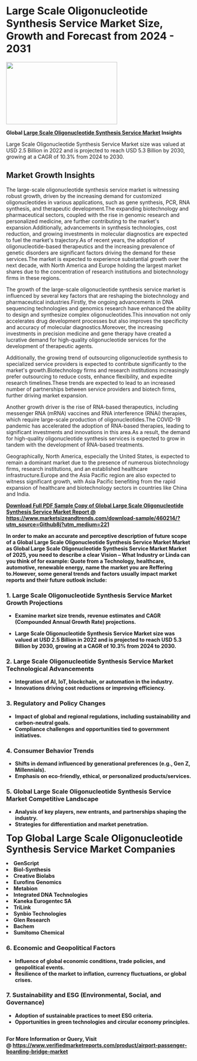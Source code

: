 <H1>Large Scale Oligonucleotide Synthesis Service Market Size, Growth and Forecast from 2024 - 2031</H1><img class="aligncenter size-medium wp-image-584254" src="https://thirdeyenews.in/wp-content/uploads/2024/09/Global-Market-Research-300x168.jpeg" alt="" width="300" height="168" /><p><strong>Global&nbsp;<a href="https://www.marketsizeandtrends.com/download-sample/460214/?utm_source=Github8j?utm_medium=221">Large Scale Oligonucleotide Synthesis Service Market</a> Insights</strong></p><p>Large Scale Oligonucleotide Synthesis Service Market size was valued at USD 2.5 Billion in 2022 and is projected to reach USD 5.3 Billion by 2030, growing at a CAGR of 10.3% from 2024 to 2030.</p><p><h2>Market Growth Insights</h2> <p>The large-scale oligonucleotide synthesis service market is witnessing robust growth, driven by the increasing demand for customized oligonucleotides in various applications, such as gene synthesis, PCR, RNA synthesis, and therapeutic development.The expanding biotechnology and pharmaceutical sectors, coupled with the rise in genomic research and personalized medicine, are further contributing to the market's expansion.Additionally, advancements in synthesis technologies, cost reduction, and growing investments in molecular diagnostics are expected to fuel the market's trajectory.As of recent years, the adoption of oligonucleotide-based therapeutics and the increasing prevalence of genetic disorders are significant factors driving the demand for these services.The market is expected to experience substantial growth over the next decade, with North America and Europe holding the largest market shares due to the concentration of research institutions and biotechnology firms in these regions.</p> <p><strong><a href="#"></a></strong></p> <p>The growth of the large-scale oligonucleotide synthesis service market is influenced by several key factors that are reshaping the biotechnology and pharmaceutical industries.Firstly, the ongoing advancements in DNA sequencing technologies and genomics research have enhanced the ability to design and synthesize complex oligonucleotides.This innovation not only accelerates drug development processes but also improves the specificity and accuracy of molecular diagnostics.Moreover, the increasing investments in precision medicine and gene therapy have created a lucrative demand for high-quality oligonucleotide services for the development of therapeutic agents.</p> <p>Additionally, the growing trend of outsourcing oligonucleotide synthesis to specialized service providers is expected to contribute significantly to the market's growth.Biotechnology firms and research institutions increasingly prefer outsourcing to reduce costs, enhance flexibility, and expedite research timelines.These trends are expected to lead to an increased number of partnerships between service providers and biotech firms, further driving market expansion.</p> <p>Another growth driver is the rise of RNA-based therapeutics, including messenger RNA (mRNA) vaccines and RNA interference (RNAi) therapies, which require large-scale production of oligonucleotides.The COVID-19 pandemic has accelerated the adoption of RNA-based therapies, leading to significant investments and innovations in this area.As a result, the demand for high-quality oligonucleotide synthesis services is expected to grow in tandem with the development of RNA-based treatments.</p> <p>Geographically, North America, especially the United States, is expected to remain a dominant market due to the presence of numerous biotechnology firms, research institutions, and an established healthcare infrastructure.Europe and the Asia Pacific region are also expected to witness significant growth, with Asia Pacific benefiting from the rapid expansion of healthcare and biotechnology sectors in countries like China and India.</p> <p><strong><a href="#"></p><p><span class=""><strong>Download Full PDF Sample Copy of Global Large Scale Oligonucleotide Synthesis Service Market Report</strong> @ <a href="https://www.marketsizeandtrends.com/download-sample/460214/?utm_source=Github8j?utm_medium=221" target="_blank">https://www.marketsizeandtrends.com/download-sample/460214/?utm_source=Github8j?utm_medium=221</a></span></p><p>In order to make an accurate and perceptive description of future scope of a Global&nbsp;Large Scale Oligonucleotide Synthesis Service Market Market as Global&nbsp;Large Scale Oligonucleotide Synthesis Service Market Market of 2025, you need to describe a clear Vision &ndash; What Industry or Linda can you think of for example: Quote from a Technology, healthcare, automotive, renewable energy, name the market you are Reffering to.However, some general trends and factors usually impact market reports and their future outlook include:</p><h3>1.&nbsp;<strong>Large Scale Oligonucleotide Synthesis Service Market Growth Projections</strong></h3><ul><li>Examine market size trends, revenue estimates and CAGR (Compounded Annual Growth Rate) projections.</li><li><p>Large Scale Oligonucleotide Synthesis Service Market size was valued at USD 2.5 Billion in 2022 and is projected to reach USD 5.3 Billion by 2030, growing at a CAGR of 10.3% from 2024 to 2030.</p></li></ul><h3>2.&nbsp;<strong>Large Scale Oligonucleotide Synthesis Service Market Technological Advancements</strong></h3><ul><li>Integration of AI, IoT, blockchain, or automation in the industry.</li><li>Innovations driving cost reductions or improving efficiency.</li></ul><h3>3.&nbsp;<strong>Regulatory and Policy Changes</strong></h3><ul><li>Impact of global and regional regulations, including sustainability and carbon-neutral goals.</li><li>Compliance challenges and opportunities tied to government initiatives.</li></ul><h3>4.&nbsp;<strong>Consumer Behavior Trends</strong></h3><ul><li>Shifts in demand influenced by generational preferences (e.g., Gen Z, Millennials).</li><li>Emphasis on eco-friendly, ethical, or personalized products/services.</li></ul><h3>5.&nbsp;<strong>Global Large Scale Oligonucleotide Synthesis Service Market Competitive Landscape</strong></h3><ul><li>Analysis of key players, new entrants, and partnerships shaping the industry.</li><li>Strategies for differentiation and market penetration.</li></ul><p data-pm-slice="1 1 []"><span style="color: inherit; font-family: inherit; font-size: 25px;">Top Global Large Scale Oligonucleotide Synthesis Service Market Companies</span></p><div class="" data-test-id=""><p><li>GenScript</li><li> Biol-Synthesis</li><li> Creative Biolabs</li><li> Eurofins Genomics</li><li> Metabion</li><li> Integrated DNA Technologies</li><li> Kaneka Eurogentec SA</li><li> TriLink</li><li> Synbio Technologies</li><li> Glen Research</li><li> Bachem</li><li> Sumitomo Chemical</li></p></div><h3>6.&nbsp;<strong>Economic and Geopolitical Factors</strong></h3><ul><li>Influence of global economic conditions, trade policies, and geopolitical events.</li><li>Resilience of the market to inflation, currency fluctuations, or global crises.</li></ul><h3>7.&nbsp;<strong>Sustainability and ESG (Environmental, Social, and Governance)</strong></h3><ul><li>Adoption of sustainable practices to meet ESG criteria.</li><li>Opportunities in green technologies and circular economy principles.</li></ul><h2><strong style="font-size: 14px;">For More Information or Query, Visit @&nbsp;</strong><a style="background-color: #ffffff; font-size: 14px;" href="https://www.marketsizeandtrends.com/report/large-scale-oligonucleotide-synthesis-service-market/" target="_blank">https://www.verifiedmarketreports.com/product/airport-passenger-boarding-bridge-market</a></h2>